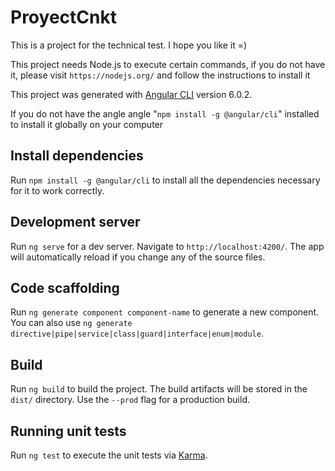 # ProyectCnkt

This is a project for the technical test. I hope you like it =)

This project needs Node.js to execute certain commands, if you do not have it, please visit `https://nodejs.org/` and follow the instructions to install it

This project was generated with [Angular CLI](https://github.com/angular/angular-cli) version 6.0.2.

If you do not have the angle angle "`npm install -g @angular/cli`" installed to install it globally on your computer


## Install dependencies

Run `npm install -g @angular/cli` to install all the dependencies necessary for it to work correctly.

## Development server

Run `ng serve` for a dev server. Navigate to `http://localhost:4200/`. The app will automatically reload if you change any of the source files.

## Code scaffolding

Run `ng generate component component-name` to generate a new component. You can also use `ng generate directive|pipe|service|class|guard|interface|enum|module`.

## Build

Run `ng build` to build the project. The build artifacts will be stored in the `dist/` directory. Use the `--prod` flag for a production build.

## Running unit tests

Run `ng test` to execute the unit tests via [Karma](https://karma-runner.github.io).

